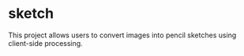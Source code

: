 # sketch
This project allows users to convert images into pencil sketches using client-side processing.
